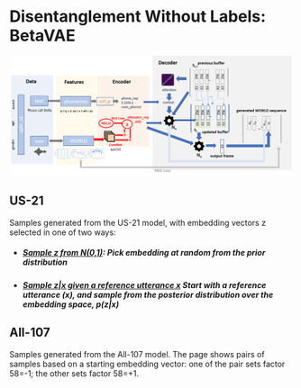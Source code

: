 # Disentanglement Without Labels: BetaVAE

![VoiceLoop using Beta VAE](ppt/architecture_voiceloop_vae.png)

## US-21
Samples generated from the US-21 model, with embedding vectors z selected in one of two ways: 
* ##### [Sample z from N(0,1)](vae_random_sample.md): Pick embedding at random from the prior distribution

* ##### [Sample z|x given a reference utterance x](vae_reference_utterance.md) Start with a reference utterance (x), and sample from the posterior distribution over the embedding space, p(z|x) 


## All-107
Samples generated from the All-107 model. The page shows pairs of samples based on a starting embedding vector: one of the pair sets factor 58=-1; the other sets factor 58=+1.

